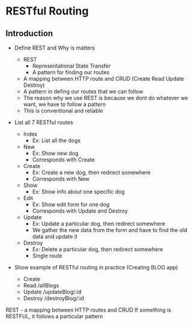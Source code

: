 # RESTful Routing

## Introduction 
* Define REST and Why is matters
    * REST
        * Representational State Transfer
        * A pattern for finding our routes
    * A mapping between HTTP route and CRUD (Create Read Update Destroy)
    * A pattern in defing our routes that we can follow
    * The reason why we use REST is because we dont do whatever we want, we have to follow a pattern
    * This is conventional and reliable

* List all 7 RESTful routes
    * Index 
        * Ex: List all the dogs
    * New
        * Ex: Show new dog
        * Corresponds with Create
    * Create
        * Ex: Create a new dog, then redirect somewhere
        * Corresponds with New
    * Show
        * Ex: Show info about one specific dog
    * Edit
        * Ex: Show edit form for one dog
        * Corresponds with Update and Destroy
    * Update
        * Ex: Update a particular dog, then redirect somewhere
        * We gather the new data from the form and have to find the old data and update it
    * Destroy
        * Ex: Delete a particular dog, then redirect somewhere
        * Single route 

* Show example of RESTful routing in practice (Creating BLOG app)
    * Create  
    * Read    /allBlogs 
    * Update  /updateBlog/:id
    * Destroy /destroyBlog/:id




REST - a mapping between HTTP routes and CRUD 
If something is RESTFUL, it follows a particular pattern




